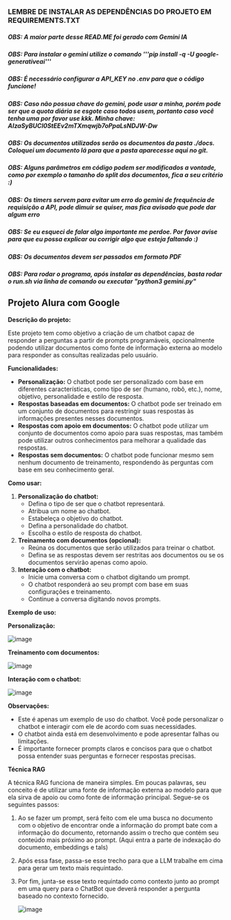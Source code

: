 ### LEMBRE DE INSTALAR AS DEPENDÊNCIAS DO PROJETO EM REQUIREMENTS.TXT
##### OBS: A maior parte desse READ.ME foi gerado com Gemini IA
##### OBS: Para instalar o gemini utilize o comando '''pip install -q -U google-generativeai'''
##### OBS: É necessário configurar a API_KEY no .env para que o código funcione!
##### OBS: Caso não possua chave do gemini, pode usar a minha, porém pode ser que a quota diária se esgote caso todos usem, portanto caso você tenha uma por favor use kkk. Minha chave: AIzaSyBUCl0StEEv2mTXmqwjb7oPpaLsNDJW-Dw
##### OBS: Os documentos utilizados serão os documentos da pasta ./docs. Coloquei um documento lá para que a pasta aparecesse aqui no git.
##### OBS: Alguns parâmetros em código podem ser modificados a vontade, como por exemplo o tamanho do split dos documentos, fica a seu critério :)
##### OBS: Os timers servem para evitar um erro do gemini de frequência de requisição a API, pode dimuir se quiser, mas fica avisado que pode dar algum erro
##### OBS: Se eu esqueci de falar algo importante me perdoe. Por favor avise para que eu possa explicar ou corrigir algo que esteja faltando :)
##### OBS: Os documentos devem ser passados em formato PDF
##### OBS: Para rodar o programa, após instalar as dependências, basta rodar o run.sh via linha de comando ou executar "python3 gemini.py"
## Projeto Alura com Google

**Descrição do projeto:**

Este projeto tem como objetivo a criação de um chatbot capaz de responder a perguntas a partir de prompts programáveis, opcionalmente podendo utilizar documentos como fonte de informação externa ao modelo para responder as consultas realizadas pelo usuário.

**Funcionalidades:**

* **Personalização:** O chatbot pode ser personalizado com base em diferentes características, como tipo de ser (humano, robô, etc.), nome, objetivo, personalidade e estilo de resposta.
* **Respostas baseadas em documentos:** O chatbot pode ser treinado em um conjunto de documentos para restringir suas respostas às informações presentes nesses documentos.
* **Respostas com apoio em documentos:** O chatbot pode utilizar um conjunto de documentos como apoio para suas respostas, mas também pode utilizar outros conhecimentos para melhorar a qualidade das respostas.
* **Respostas sem documentos:** O chatbot pode funcionar mesmo sem nenhum documento de treinamento, respondendo às perguntas com base em seu conhecimento geral.

**Como usar:**

1. **Personalização do chatbot:**
    * Defina o tipo de ser que o chatbot representará.
    * Atribua um nome ao chatbot.
    * Estabeleça o objetivo do chatbot.
    * Defina a personalidade do chatbot.
    * Escolha o estilo de resposta do chatbot.
2. **Treinamento com documentos (opcional):**
    * Reúna os documentos que serão utilizados para treinar o chatbot.
    * Defina se as respostas devem ser restritas aos documentos ou se os documentos servirão apenas como apoio.
3. **Interação com o chatbot:**
    * Inicie uma conversa com o chatbot digitando um prompt.
    * O chatbot responderá ao seu prompt com base em suas configurações e treinamento.
    * Continue a conversa digitando novos prompts.

**Exemplo de uso:**

**Personalização:**

![image](https://github.com/nickolasL13/gemini_ai/assets/76066959/1c10ba41-28e1-46b5-ba95-e255a59aa069)

**Treinamento com documentos:**

![image](https://github.com/nickolasL13/gemini_ai/assets/76066959/d094f306-299d-4e9e-a4bd-03e48060ad72)

**Interação com o chatbot:**

![image](https://github.com/nickolasL13/gemini_ai/assets/76066959/9dc3a981-d2e9-4404-ab05-07c126dc983f)

**Observações:**

* Este é apenas um exemplo de uso do chatbot. Você pode personalizar o chatbot e interagir com ele de acordo com suas necessidades.
* O chatbot ainda está em desenvolvimento e pode apresentar falhas ou limitações.
* É importante fornecer prompts claros e concisos para que o chatbot possa entender suas perguntas e fornecer respostas precisas.

**Técnica RAG**

A técnica RAG funciona de maneira simples.
Em poucas palavras, seu conceito é de utilizar uma fonte de informação externa ao modelo para que ela sirva de apoio ou como fonte de informação principal.
Segue-se os seguintes passos:
1. Ao se fazer um prompt, será feito com ele uma busca no documento com o objetivo de encontrar onde a informação do prompt bate com a informação do documento, retornando assim o trecho que contém seu conteúdo mais próximo ao prompt. (Aqui entra a parte de indexação do documento, embeddings e tals)
2. Após essa fase, passa-se esse trecho para que a LLM trabalhe em cima para gerar um texto mais requintado.
3. Por fim, junta-se esse texto requintado como contexto junto ao prompt em uma query para o ChatBot que deverá responder a pergunta baseado no contexto fornecido.

   ![image](https://github.com/nickolasL13/gemini_ai/assets/76066959/fc6cf7ad-724e-40ba-88c8-2e9bf8d287aa)
